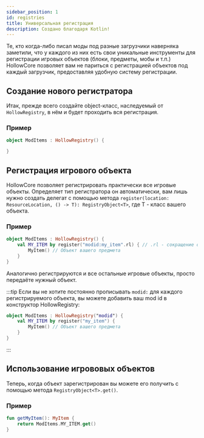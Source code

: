 ```yaml
---
sidebar_position: 1
id: registries
title: Универсальная регистрация
description: Создано благодаря Kotlin!
---
```


Те, кто когда-либо писал моды под разные загрузчики наверняка заметили, что у каждого из них есть свои уникальные инструменты для регистрации игровых объектов (блоки, предметы, мобы и т.п.)
HollowCore позволяет вам не париться с регистрацией объектов под каждый загрузчик, предоставляя удобную систему регистрации.

## Создание нового регистратора

Итак, прежде всего создайте object-класс, наследуемый от `HollowRegistry`, в нём и будет проходить вся регистрация.

### Пример
```kt
object ModItems : HollowRegistry() {

}
```

## Регистрация игрового объекта

HollowCore позволяет регистрировать практически все игровые объекты. Определяет тип регистратора он автоматически, вам лишь нужно создать делегат с помощью метода `register(location: ResourceLocation, () -> T): RegistryObject<T>`, где T - класс вашего объекта.

### Пример
```kt
object ModItems : HollowRegistry() {
    val MY_ITEM by register("modid:my_item".rl) { // .rl - сокращение от ResourceLocation. На разных версиях он создаётся по-разному, так что был создан универсальный вариант. 
        MyItem() // Объект вашего предмета
    }
}
```

Аналогично регистрируются и все остальные игровые объекты, просто передаёте нужный объект.

:::tip
Если вы не хотите постоянно прописывать `modid:` для каждого регистрируемого объекта, вы можете добавить ваш mod id в конструктор HollowRegistry:
```kt
object ModItems : HollowRegistry("modid") {
    val MY_ITEM by register("my_item") {
        MyItem() // Объект вашего предмета
    }
}
```
:::

## Использование игрововых объектов

Теперь, когда объект зарегистрирован вы можете его получить с помощью метода `RegistryObject<T>.get()`.

### Пример
```kt
fun getMyItem(): MyItem {
    return ModItems.MY_ITEM.get()
}
```